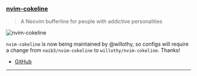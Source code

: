 <h3 id="update-nvim-cokeline">
  <a href="#update-nvim-cokeline">
    <span class="icon-text">
      <span class="icon">
        <i class="fa-solid fa-book"></i>
      </span>
    </span>
    <span>nvim-cokeline</span>
  </a>
</h3>

> A Neovim bufferline for people with addictive personalities

![nvim-cokeline](https://user-images.githubusercontent.com/38540736/226447822-3315ad2f-35c9-4fc3-a777-c01cd8f2fe46.gif)

`nvim-cokeline` is now being maintained by @willothy, so configs will require a change from `noib3/nvim-cokeline` to `willothy/nvim-cokeline`. Thanks!

- [GitHub](https://github.com/willothy/nvim-cokeline)

---
